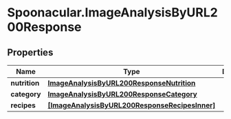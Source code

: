 # Spoonacular.ImageAnalysisByURL200Response

## Properties

Name | Type | Description | Notes
------------ | ------------- | ------------- | -------------
**nutrition** | [**ImageAnalysisByURL200ResponseNutrition**](ImageAnalysisByURL200ResponseNutrition.md) |  | 
**category** | [**ImageAnalysisByURL200ResponseCategory**](ImageAnalysisByURL200ResponseCategory.md) |  | 
**recipes** | [**[ImageAnalysisByURL200ResponseRecipesInner]**](ImageAnalysisByURL200ResponseRecipesInner.md) |  | 


